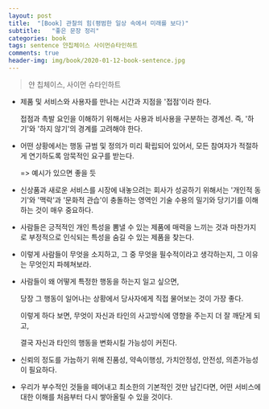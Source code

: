 ```yaml
---
layout: post
title:  "[Book] 관찰의 힘(평범한 일상 속에서 미래를 보다)"
subtitle:   "좋은 문장 정리"
categories: book
tags: sentence 얀칩체이스 사이먼슈타인하트
comments: true
header-img: img/book/2020-01-12-book-sentence.jpg
---
```


> 얀 칩체이스, 사이먼 슈타인하트



- 제품 및 서비스와 사용자를 만나는 시간과 지점을 '접점'이라 한다.

  접점과 촉발 요인을 이해하기 위해서는 사용과 비사용을 구분하는 경계선. 즉, '하기'와 '하지 않기'의 경계를 고려해야 한다.



- 어떤 상황에서는 행동 규범 및 정의가 미리 확립되어 있어서, 모든 참여자가 적절하게 연기하도록 암묵적인 요구를 받는다.

  => 예시가 있으면 좋을 듯



- 신상품과 새로운 서비스를 시장에 내놓으려는 회사가 성공하기 위해서는 '개인적 동기'와 '맥락'과 '문화적 관습'이 충돌하는 영역인 기술 수용의 밀기와 당기기를 이해하는 것이 매우 중요하다.



- 사람들은 긍적적인 개인 특성을 뽐낼 수 있는 제품에 매력을 느끼는 것과 마찬가지로 부정적으로 인식되는 특성을 숨길 수 있는 제품을 찾는다.



- 이렇게 사람들이 무엇을 소지하고, 그 중 무엇을 필수적이라고 생각하는지, 그 이유는 무엇인지 파헤쳐보라.



- 사람들이 왜 어떻게 특정한 행동을 하는지 일고 싶으면,

  당장 그 행동이 일어나는 상황에서 당사자에게 직접 물어보는 것이 가장 좋다.

  이렇게 하다 보면, 무엇이 자신과 타인의 사고방식에 영향을 주는지 더 잘 깨닫게 되고,

  결국 자신과 타인의 행동을 변화시킬 가능성이 커진다.



- 신뢰의 정도를 가늠하기 위해 진품성, 약속이행성, 가치안정성, 안전성, 의존가능성이 필요하다.



- 우리가 부수적인 것들을 떼어내고 최소한의 기본적인 것만 남긴다면, 어떤 서비스에 대한 이해를 처음부터 다시 쌓아올릴 수 있을 것이다.
